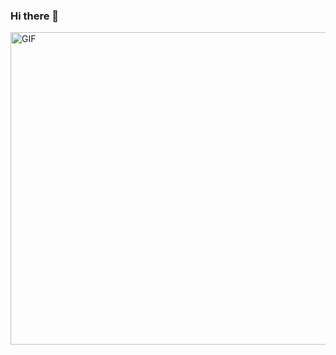 ### Hi there 👋

<img align="right" alt="GIF" src="https://media0.giphy.com/media/4KF8EdNFw6oNsgle3n/giphy.gif?cid=6c09b95232gvaxh6x0sjgtwccc09p04zjd4r84rylr5hk68w&ep=v1_gifs_search&rid=giphy.gif&ct=g" width="650" height="500" />

<!--
**Viti01g/Viti01g** is a ✨ _special_ ✨ repository because its `README.md` (this file) appears on your GitHub profile.

Here are some ideas to get you started:

- 🔭 I’m currently working on ...
- 🌱 I’m currently learning ...
- 👯 I’m looking to collaborate on ...
- 🤔 I’m looking for help with ...
- 💬 Ask me about ...
- 📫 How to reach me: ...
- 😄 Pronouns: ...
- ⚡ Fun fact: ...
-->
